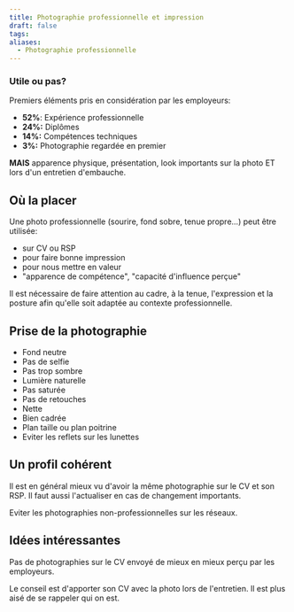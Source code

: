 ```yaml
---
title: Photographie professionnelle et impression
draft: false
tags: 
aliases:
  - Photographie professionnelle
---
```

### Utile ou pas?

Premiers éléments pris en considération par les employeurs:
- **52%**: Expérience professionnelle
- **24%:** Diplômes
- **14%:** Compétences techniques
- **3%:** Photographie regardée en premier

**MAIS** apparence physique, présentation, look importants sur la photo ET lors d'un entretien d'embauche.

## Où la placer

Une photo professionnelle (sourire, fond sobre, tenue propre...) peut être utilisée:
- sur CV ou RSP
- pour faire bonne impression
- pour nous mettre en valeur
- "apparence de compétence", "capacité d'influence perçue"

Il est nécessaire de faire attention au cadre, à la tenue, l'expression et la posture afin qu'elle soit adaptée au contexte professionnelle.


## Prise de la photographie

- Fond neutre
- Pas de selfie
- Pas trop sombre
- Lumière naturelle
- Pas saturée
- Pas de retouches
- Nette
- Bien cadrée
- Plan taille ou plan poitrine
- Eviter les reflets sur les lunettes

## Un profil cohérent

Il est en général mieux vu d'avoir la même photographie sur le CV et son RSP. Il faut aussi l'actualiser en cas de changement importants.

Eviter les photographies non-professionnelles sur les réseaux.

## Idées intéressantes

Pas de photographies sur le CV envoyé de mieux en mieux perçu par les employeurs.

Le conseil est d'apporter son CV avec la photo lors de l'entretien. Il est plus aisé de se rappeler qui on est.

